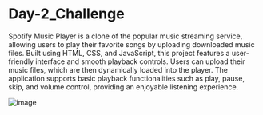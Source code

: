 # Day-2_Challenge
Spotify Music Player is a clone of the popular music streaming service, allowing users to play their favorite songs by uploading downloaded music files. Built using HTML, CSS, and JavaScript, this project features a user-friendly interface and smooth playback controls. Users can upload their music files, which are then dynamically loaded into the player. The application supports basic playback functionalities such as play, pause, skip, and volume control, providing an enjoyable listening experience.

![image](https://github.com/user-attachments/assets/ac9b82ba-f5f8-44eb-9c7f-31c9e9f32226)
